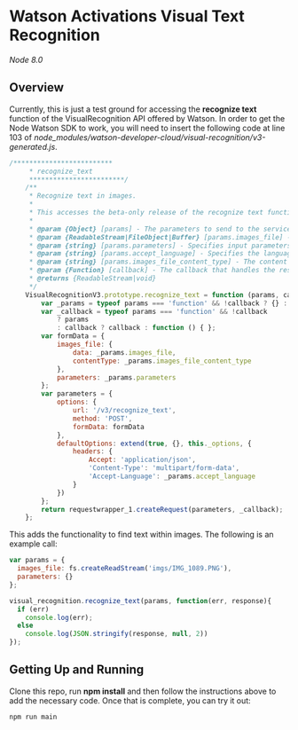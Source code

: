 # Watson Activations Visual Text Recognition

_Node 8.0_

## Overview
Currently, this is just a test ground for accessing the **recognize text** function of the VisualRecognition API offered by Watson. In order to get the Node Watson SDK to work, you will need to insert the following code at line 103 of *node_modules/watson-developer-cloud/visual-recognition/v3-generated.js*. 
``` Javascript
/*************************
     * recognize_text
     ************************/
    /**
     * Recognize text in images.
     *
     * This accesses the beta-only release of the recognize text function.  It is unknown how changing other parameters will effect this.
     *
     * @param {Object} [params] - The parameters to send to the service.
     * @param {ReadableStream|FileObject|Buffer} [params.images_file] - An image file (.jpg, .png) or .zip file with images. Include no more than 20 images and limit the .zip file to 5 MB. You can also include images with the `url` property in the **parameters** object.
     * @param {string} [params.parameters] - Specifies input parameters. The parameter can include these inputs in a JSON object:  - url: A string with the image URL to analyze. You can also include images in the **images_file** parameter. - classifier_ids: An array of classifier IDs to classify the images against. - owners: An array with the values IBM, me, or both to specify which classifiers to run. - threshold: A floating point value that specifies the minimum score a class must have to be displayed in the response.  For example: {"url": "...", "classifier_ids": ["...","..."], "owners": ["IBM", "me"], "threshold": 0.4}.
     * @param {string} [params.accept_language] - Specifies the language of the output class names.  Can be `en` (English), `ar` (Arabic), `de` (German), `es` (Spanish), `it` (Italian), `ja` (Japanese), or `ko` (Korean).  Classes for which no translation is available are omitted.  The response might not be in the specified language under these conditions: - English is returned when the requested language is not supported. - Classes are not returned when there is no translation for them. - Custom classifiers returned with this method return tags in the language of the custom classifier.
     * @param {string} [params.images_file_content_type] - The content type of images_file.
     * @param {Function} [callback] - The callback that handles the response.
     * @returns {ReadableStream|void}
     */
    VisualRecognitionV3.prototype.recognize_text = function (params, callback) {
        var _params = typeof params === 'function' && !callback ? {} : extend({}, params);
        var _callback = typeof params === 'function' && !callback
            ? params
            : callback ? callback : function () { };
        var formData = {
            images_file: {
                data: _params.images_file,
                contentType: _params.images_file_content_type
            },
            parameters: _params.parameters
        };
        var parameters = {
            options: {
                url: '/v3/recognize_text',
                method: 'POST',
                formData: formData
            },
            defaultOptions: extend(true, {}, this._options, {
                headers: {
                    Accept: 'application/json',
                    'Content-Type': 'multipart/form-data',
                    'Accept-Language': _params.accept_language
                }
            })
        };
        return requestwrapper_1.createRequest(parameters, _callback);
    };
```

This adds the functionality to find text within images. The following is an example call:
``` Javascript
var params = {
  images_file: fs.createReadStream('imgs/IMG_1089.PNG'),
  parameters: {}
};

visual_recognition.recognize_text(params, function(err, response){
  if (err)
    console.log(err);
  else
    console.log(JSON.stringify(response, null, 2))
});
```

## Getting Up and Running
Clone this repo, run **npm install** and then follow the instructions above to add the necessary code. Once that is complete, you can try it out:
```
npm run main
```